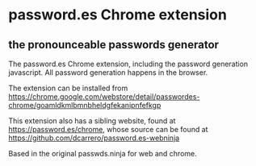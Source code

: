 # password.es Chrome extension
## the pronounceable passwords generator

The password.es Chrome extension, including the password generation javascript. All password generation happens in the browser.

The extension can be installed from https://chrome.google.com/webstore/detail/passwordes-chrome/goamldkmlbmnbheldgfekanipnfefkgp

This extension also has a sibling website, found at https://password.es/chrome, whose source can be found at https://github.com/dcarrero/password.es-webninja

Based in the original passwds.ninja for web and chrome.
